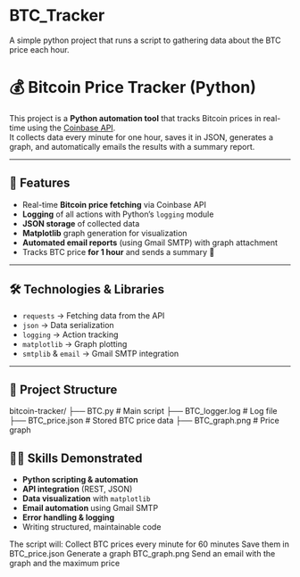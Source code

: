 # BTC_Tracker
A simple python project that runs a script to gathering data about the BTC price each hour.

# 💰 Bitcoin Price Tracker (Python)

This project is a **Python automation tool** that tracks Bitcoin prices in real-time using the [Coinbase API](https://api.coinbase.com).  
It collects data every minute for one hour, saves it in JSON, generates a graph, and automatically emails the results with a summary report.  

---

## 🎯 Features
- Real-time **Bitcoin price fetching** via Coinbase API
- **Logging** of all actions with Python’s `logging` module
- **JSON storage** of collected data
- **Matplotlib** graph generation for visualization
- **Automated email reports** (using Gmail SMTP) with graph attachment
- Tracks BTC price **for 1 hour** and sends a summary 📧

---

## 🛠️ Technologies & Libraries
- `requests` → Fetching data from the API  
- `json` → Data serialization  
- `logging` → Action tracking  
- `matplotlib` → Graph plotting  
- `smtplib` & `email` → Gmail SMTP integration  

---

## 📂 Project Structure
bitcoin-tracker/
├── BTC.py # Main script
├── BTC_logger.log # Log file
├── BTC_price.json # Stored BTC price data
├── BTC_graph.png # Price graph

## 🧑‍💻 Skills Demonstrated
- **Python scripting & automation**
- **API integration** (REST, JSON)
- **Data visualization** with `matplotlib`
- **Email automation** using Gmail SMTP
- **Error handling & logging**
- Writing structured, maintainable code

The script will:
Collect BTC prices every minute for 60 minutes
Save them in BTC_price.json
Generate a graph BTC_graph.png
Send an email with the graph and the maximum price
